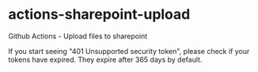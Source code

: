 # actions-sharepoint-upload
Github Actions - Upload files to sharepoint

If you start seeing "401 Unsupported security token", please check if your tokens have expired. They expire after 365 days by default.

